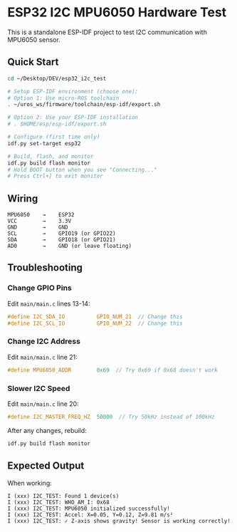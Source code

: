 # ESP32 I2C MPU6050 Hardware Test

This is a standalone ESP-IDF project to test I2C communication with MPU6050 sensor.

## Quick Start

```bash
cd ~/Desktop/DEV/esp32_i2c_test

# Setup ESP-IDF environment (choose one):
# Option 1: Use micro-ROS toolchain
. ~/uros_ws/firmware/toolchain/esp-idf/export.sh

# Option 2: Use your ESP-IDF installation
# . $HOME/esp/esp-idf/export.sh

# Configure (first time only)
idf.py set-target esp32

# Build, flash, and monitor
idf.py build flash monitor
# Hold BOOT button when you see "Connecting..."
# Press Ctrl+] to exit monitor
```

## Wiring

```
MPU6050    →    ESP32
VCC        →    3.3V
GND        →    GND
SCL        →    GPIO19 (or GPIO22)
SDA        →    GPIO18 (or GPIO21)
AD0        →    GND (or leave floating)
```

## Troubleshooting

### Change GPIO Pins

Edit `main/main.c` lines 13-14:
```c
#define I2C_SDA_IO          GPIO_NUM_21  // Change this
#define I2C_SCL_IO          GPIO_NUM_22  // Change this
```

### Change I2C Address

Edit `main/main.c` line 21:
```c
#define MPU6050_ADDR        0x69  // Try 0x69 if 0x68 doesn't work
```

### Slower I2C Speed

Edit `main/main.c` line 20:
```c
#define I2C_MASTER_FREQ_HZ  50000  // Try 50kHz instead of 100kHz
```

After any changes, rebuild:
```bash
idf.py build flash monitor
```

## Expected Output

When working:
```
I (xxx) I2C_TEST: Found 1 device(s)
I (xxx) I2C_TEST: WHO_AM_I: 0x68
I (xxx) I2C_TEST: MPU6050 initialized successfully!
I (xxx) I2C_TEST: Accel: X=0.05, Y=0.12, Z=9.81 m/s²
I (xxx) I2C_TEST: ✓ Z-axis shows gravity! Sensor is working correctly!
```
